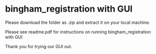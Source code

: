 # bingham_registration with GUI

Please download the folder as .zip and extract it on your local machine. 

Please see readme.pdf for instructions on running bingham_registration with GUI

Thank you for trying our GUI out.
